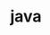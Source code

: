---
title: "java"
layout: archive-taxonomy
permalink: /categories/java
author_profile: true
sidebar_main: true
---